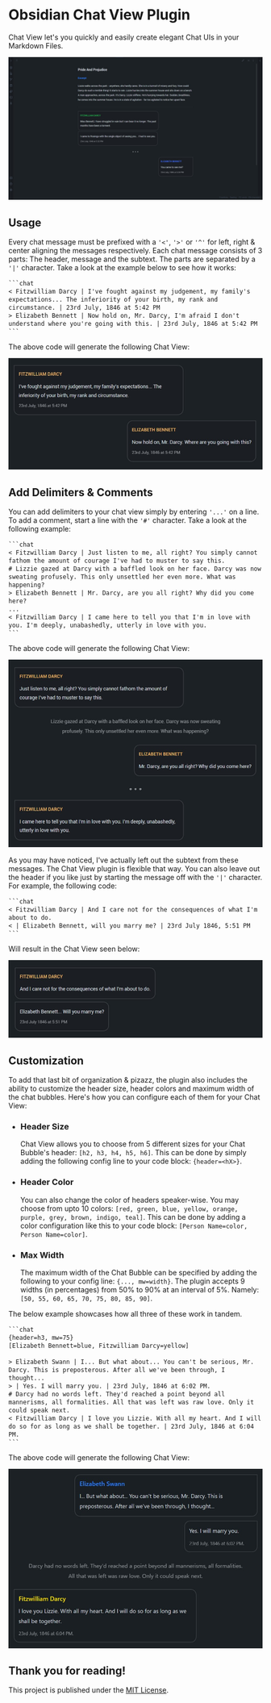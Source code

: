 # Obsidian Chat View Plugin
Chat View let's you quickly and easily create elegant Chat UIs in your Markdown Files.

![Obsidian Chat View Overview](images/obsidian_chatview_plugin.jpg)

## Usage

Every chat message must be prefixed with a `'<'`, `'>'` or `'^'` for left, right & center aligning the messages respectively. Each chat message consists of 3 parts: The header, message and the subtext. The parts are separated by a `'|'` character. Take a look at the example below to see how it works:
~~~
```chat
< Fitzwilliam Darcy | I've fought against my judgement, my family's expectations... The inferiority of your birth, my rank and circumstance. | 23rd July, 1846 at 5:42 PM
> Elizabeth Bennett | Now hold on, Mr. Darcy, I'm afraid I don't understand where you're going with this. | 23rd July, 1846 at 5:42 PM
```
~~~
The above code will generate the following Chat View:

![Chat View Preview 1](images/chatview_preview1.jpg)

## Add Delimiters & Comments
You can add delimiters to your chat view simply by entering `'...'` on a line. To add a comment, start a line with the `'#'` character. Take a look at the following example:

~~~
```chat
< Fitzwilliam Darcy | Just listen to me, all right? You simply cannot fathom the amount of courage I've had to muster to say this.
# Lizzie gazed at Darcy with a baffled look on her face. Darcy was now sweating profusely. This only unsettled her even more. What was happening?
> Elizabeth Bennett | Mr. Darcy, are you all right? Why did you come here?
...
< Fitzwilliam Darcy | I came here to tell you that I'm in love with you. I'm deeply, unabashedly, utterly in love with you.
```
~~~

The above code will generate the following Chat View:

![Chat View Preview 2](images/chatview_preview2.jpg)

As you may have noticed, I've actually left out the subtext from these messages. The Chat View plugin is flexible that way. You can also leave out the header if you like just by starting the message off with the `'|'` character. For example, the following code:

~~~
```chat
< Fitzwilliam Darcy | And I care not for the consequences of what I'm about to do.
< | Elizabeth Bennett, will you marry me? | 23rd July 1846, 5:51 PM
```
~~~

Will result in the Chat View seen below:

![Chat View Preview 3](images/chatview_preview3.jpg)

## Customization
To add that last bit of organization & pizazz, the plugin also includes the ability to customize the header size, header colors and maximum width of the chat bubbles. Here's how you can configure each of them for your Chat View:

- ### Header Size
    Chat View allows you to choose from 5 different sizes for your Chat Bubble's header: `[h2, h3, h4, h5, h6]`. This can be done by simply adding the following config line to your code block: `{header=<hX>}`.

- ### Header Color
    You can also change the color of headers speaker-wise. You may choose from upto 10 colors: `[red, green, blue, yellow, orange, purple, grey, brown, indigo, teal]`. This can be done by adding a color configuration like this to your code block: `[Person Name=color, Person Name=color]`.

- ### Max Width
    The maximum width of the Chat Bubble can be specified by adding the following to your config line: `{..., mw=width}`. The plugin accepts 9 widths (in percentages) from 50% to 90% at an interval of 5%. Namely: `[50, 55, 60, 65, 70, 75, 80, 85, 90]`.

The below example showcases how all three of these work in tandem.
~~~
```chat
{header=h3, mw=75}
[Elizabeth Bennett=blue, Fitzwilliam Darcy=yellow]

> Elizabeth Swann | I... But what about... You can't be serious, Mr. Darcy. This is preposterous. After all we've been through, I thought...
> | Yes. I will marry you. | 23rd July, 1846 at 6:02 PM.
# Darcy had no words left. They'd reached a point beyond all mannerisms, all formalities. All that was left was raw love. Only it could speak next.
< Fitzwilliam Darcy | I love you Lizzie. With all my heart. And I will do so for as long as we shall be together. | 23rd July, 1846 at 6:04 PM.
```
~~~

The above code will generate the following Chat View:

![Chat View Preview 4](images/chatview_preview4.jpg)

## Thank you for reading!

This project is published under the [MIT License](LICENSE).
